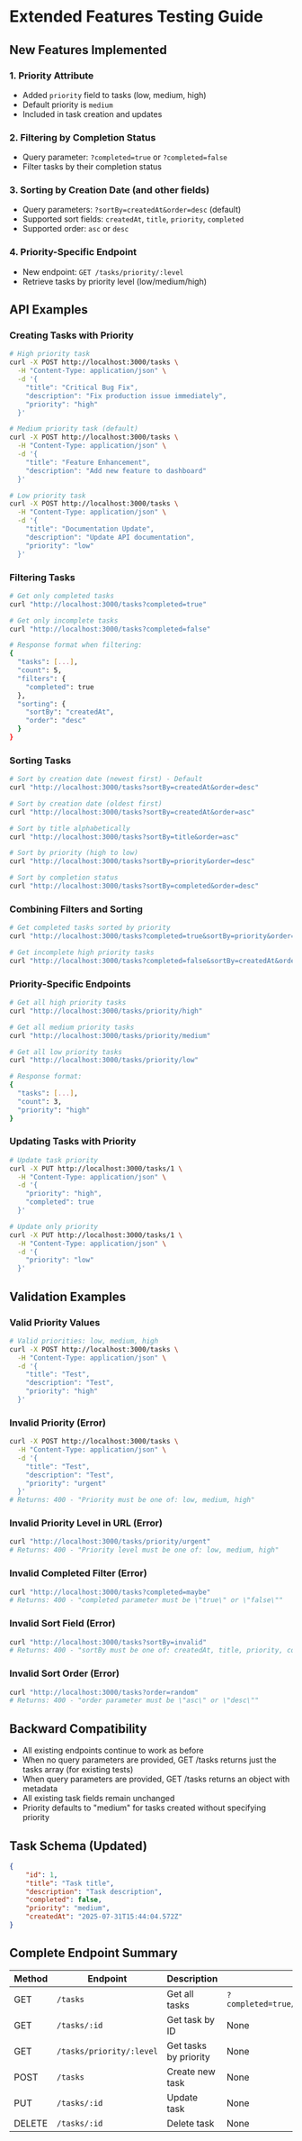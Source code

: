 # Extended Features Testing Guide

## New Features Implemented

### 1. Priority Attribute

-   Added `priority` field to tasks (low, medium, high)
-   Default priority is `medium`
-   Included in task creation and updates

### 2. Filtering by Completion Status

-   Query parameter: `?completed=true` or `?completed=false`
-   Filter tasks by their completion status

### 3. Sorting by Creation Date (and other fields)

-   Query parameters: `?sortBy=createdAt&order=desc` (default)
-   Supported sort fields: `createdAt`, `title`, `priority`, `completed`
-   Supported order: `asc` or `desc`

### 4. Priority-Specific Endpoint

-   New endpoint: `GET /tasks/priority/:level`
-   Retrieve tasks by priority level (low/medium/high)

## API Examples

### Creating Tasks with Priority

```bash
# High priority task
curl -X POST http://localhost:3000/tasks \
  -H "Content-Type: application/json" \
  -d '{
    "title": "Critical Bug Fix",
    "description": "Fix production issue immediately",
    "priority": "high"
  }'

# Medium priority task (default)
curl -X POST http://localhost:3000/tasks \
  -H "Content-Type: application/json" \
  -d '{
    "title": "Feature Enhancement",
    "description": "Add new feature to dashboard"
  }'

# Low priority task
curl -X POST http://localhost:3000/tasks \
  -H "Content-Type: application/json" \
  -d '{
    "title": "Documentation Update",
    "description": "Update API documentation",
    "priority": "low"
  }'
```

### Filtering Tasks

```bash
# Get only completed tasks
curl "http://localhost:3000/tasks?completed=true"

# Get only incomplete tasks
curl "http://localhost:3000/tasks?completed=false"

# Response format when filtering:
{
  "tasks": [...],
  "count": 5,
  "filters": {
    "completed": true
  },
  "sorting": {
    "sortBy": "createdAt",
    "order": "desc"
  }
}
```

### Sorting Tasks

```bash
# Sort by creation date (newest first) - Default
curl "http://localhost:3000/tasks?sortBy=createdAt&order=desc"

# Sort by creation date (oldest first)
curl "http://localhost:3000/tasks?sortBy=createdAt&order=asc"

# Sort by title alphabetically
curl "http://localhost:3000/tasks?sortBy=title&order=asc"

# Sort by priority (high to low)
curl "http://localhost:3000/tasks?sortBy=priority&order=desc"

# Sort by completion status
curl "http://localhost:3000/tasks?sortBy=completed&order=desc"
```

### Combining Filters and Sorting

```bash
# Get completed tasks sorted by priority
curl "http://localhost:3000/tasks?completed=true&sortBy=priority&order=desc"

# Get incomplete high priority tasks
curl "http://localhost:3000/tasks?completed=false&sortBy=createdAt&order=asc"
```

### Priority-Specific Endpoints

```bash
# Get all high priority tasks
curl "http://localhost:3000/tasks/priority/high"

# Get all medium priority tasks
curl "http://localhost:3000/tasks/priority/medium"

# Get all low priority tasks
curl "http://localhost:3000/tasks/priority/low"

# Response format:
{
  "tasks": [...],
  "count": 3,
  "priority": "high"
}
```

### Updating Tasks with Priority

```bash
# Update task priority
curl -X PUT http://localhost:3000/tasks/1 \
  -H "Content-Type: application/json" \
  -d '{
    "priority": "high",
    "completed": true
  }'

# Update only priority
curl -X PUT http://localhost:3000/tasks/1 \
  -H "Content-Type: application/json" \
  -d '{
    "priority": "low"
  }'
```

## Validation Examples

### Valid Priority Values

```bash
# Valid priorities: low, medium, high
curl -X POST http://localhost:3000/tasks \
  -H "Content-Type: application/json" \
  -d '{
    "title": "Test",
    "description": "Test",
    "priority": "high"
  }'
```

### Invalid Priority (Error)

```bash
curl -X POST http://localhost:3000/tasks \
  -H "Content-Type: application/json" \
  -d '{
    "title": "Test",
    "description": "Test",
    "priority": "urgent"
  }'
# Returns: 400 - "Priority must be one of: low, medium, high"
```

### Invalid Priority Level in URL (Error)

```bash
curl "http://localhost:3000/tasks/priority/urgent"
# Returns: 400 - "Priority level must be one of: low, medium, high"
```

### Invalid Completed Filter (Error)

```bash
curl "http://localhost:3000/tasks?completed=maybe"
# Returns: 400 - "completed parameter must be \"true\" or \"false\""
```

### Invalid Sort Field (Error)

```bash
curl "http://localhost:3000/tasks?sortBy=invalid"
# Returns: 400 - "sortBy must be one of: createdAt, title, priority, completed"
```

### Invalid Sort Order (Error)

```bash
curl "http://localhost:3000/tasks?order=random"
# Returns: 400 - "order parameter must be \"asc\" or \"desc\""
```

## Backward Compatibility

-   All existing endpoints continue to work as before
-   When no query parameters are provided, GET /tasks returns just the tasks array (for existing tests)
-   When query parameters are provided, GET /tasks returns an object with metadata
-   All existing task fields remain unchanged
-   Priority defaults to "medium" for tasks created without specifying priority

## Task Schema (Updated)

```json
{
	"id": 1,
	"title": "Task title",
	"description": "Task description",
	"completed": false,
	"priority": "medium",
	"createdAt": "2025-07-31T15:44:04.572Z"
}
```

## Complete Endpoint Summary

| Method | Endpoint                 | Description           | Query Parameters                                    |
| ------ | ------------------------ | --------------------- | --------------------------------------------------- |
| GET    | `/tasks`                 | Get all tasks         | `?completed=true/false&sortBy=field&order=asc/desc` |
| GET    | `/tasks/:id`             | Get task by ID        | None                                                |
| GET    | `/tasks/priority/:level` | Get tasks by priority | None                                                |
| POST   | `/tasks`                 | Create new task       | None                                                |
| PUT    | `/tasks/:id`             | Update task           | None                                                |
| DELETE | `/tasks/:id`             | Delete task           | None                                                |
